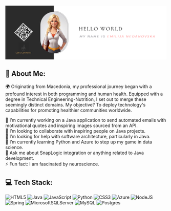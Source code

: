 ![](https://github.com/EmilyNed/EmilyNed/blob/main/Hello%20world.png) 

## 💫 About Me:
🌍 Originating from Macedonia, my professional journey began with a profound interest in both programming and human health. Equipped with a degree in Technical Engineering-Nutrition, I set out to merge these seemingly distinct domains. My objective? To deploy technology's capabilities for promoting healthier communities worldwide.

🔭 I’m currently working on a Java application to send automated emails with motivational quotes and inspiring images sourced from an API.<br>
👯 I’m looking to collaborate with inspiring people on Java projects.<br>
🤝 I’m looking for help with software architecture, particularly in Java.<br>
🌱 I’m currently learning Python and Azure to step up my game in data science.<br>
💬 Ask me about SnapLogic integration or anything related to Java development.<br>
⚡ Fun fact: I am fascinated by neuroscience.

## 💻 Tech Stack:
![HTML5](https://img.shields.io/badge/html5-%23E34F26.svg?style=flat&logo=html5&logoColor=white) ![Java](https://img.shields.io/badge/java-%23ED8B00.svg?style=flat&logo=openjdk&logoColor=white) ![JavaScript](https://img.shields.io/badge/javascript-%23323330.svg?style=flat&logo=javascript&logoColor=%23F7DF1E) ![Python](https://img.shields.io/badge/python-3670A0?style=flat&logo=python&logoColor=ffdd54) ![CSS3](https://img.shields.io/badge/css3-%231572B6.svg?style=flat&logo=css3&logoColor=white) ![Azure](https://img.shields.io/badge/azure-%230072C6.svg?style=flat&logo=microsoftazure&logoColor=white) ![NodeJS](https://img.shields.io/badge/node.js-6DA55F?style=flat&logo=node.js&logoColor=white) ![Spring](https://img.shields.io/badge/spring-%236DB33F.svg?style=flat&logo=spring&logoColor=white) ![MicrosoftSQLServer](https://img.shields.io/badge/Microsoft%20SQL%20Server-CC2927?style=flat&logo=microsoft%20sql%20server&logoColor=white) ![MySQL](https://img.shields.io/badge/mysql-%2300000f.svg?style=flat&logo=mysql&logoColor=white) ![Postgres](https://img.shields.io/badge/postgres-%23316192.svg?style=flat&logo=postgresql&logoColor=white)

<!-- Proudly created with GPRM ( https://gprm.itsvg.in ) -->
